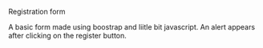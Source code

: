 Registration form

A basic form made using boostrap and liitle bit javascript.
An alert appears after clicking on the register button.